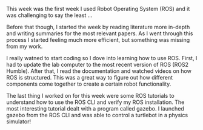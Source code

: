 This week was the first week I used Robot Operating System (ROS) and it was challenging to say the least ...

Before that though, I started the week by reading literature more in-depth and writing summaries for the most relevant papers. As I went through this process I started feeling much more efficient, but something was missing from my work.

I really watned to start coding so I dove into learning how to use ROS. First, I had to update the lab computer to the most recent version of ROS (ROS2 Humble). After that, I read the documentation and watched videos on how ROS is structured. This was a great way to figure out how different components come together to create a certain robot functionality.

The last thing I worked on for this week were some ROS tutorials to understand how to use the ROS CLI and verify my ROS installation. The most interesting tutorial dealt with a program called gazebo. I launched gazebo from the ROS CLI and was able to control a turtlebot in a physics simulator!
